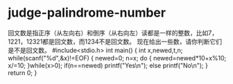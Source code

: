 # judge-palindrome-number
回文数是指正序（从左向右）和倒序（从右向左）读都是一样的整数，比如7，1221，12321都是回文数，而1234不是回文数。 现在给出一些数，请你判断它们是不是回文数。
#include<stdio.h>
int main()
{
    int x,newed,t,n;
    while(scanf("%d",&x)!=EOF)
    {
        newed=0;
        n=x;
        do
        {
            newed=newed*10+x%10;
            x/=10;
        }while(x>0);
        if(n==newed)
            printf("Yes\n");
        else
            printf("No\n");
    }
    return 0;
}
